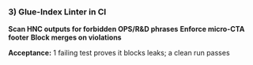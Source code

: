 ### 3) Glue-Index Linter in CI

**Scan HNC outputs for forbidden OPS/R&D phrases**
**Enforce micro-CTA footer**
**Block merges on violations**

**Acceptance:** 1 failing test proves it blocks leaks; a clean run passes
